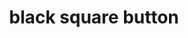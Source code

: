 ---
layout: smileys&emotion
title: black square button
emoji: black_square_button
permalink: 🔲.html
image: assets/img/3moji/black_square_button.png
---
